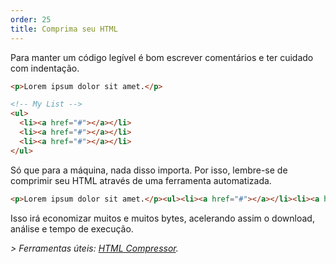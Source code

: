 ```yaml
---
order: 25
title: Comprima seu HTML
---
```


Para manter um código legível é bom escrever comentários e ter cuidado com indentação.

```html
<p>Lorem ipsum dolor sit amet.</p>

<!-- My List -->
<ul>
  <li><a href="#"></a></li>
  <li><a href="#"></a></li>
  <li><a href="#"></a></li>
</ul>
```

Só que para a máquina, nada disso importa. Por isso, lembre-se de comprimir seu HTML através de uma ferramenta automatizada.

```html
<p>Lorem ipsum dolor sit amet.</p><ul><li><a href="#"></a></li><li><a href="#"></a></li><li><a href="#"></a></li></ul>
```

Isso irá economizar muitos e muitos bytes, acelerando assim o download, análise e tempo de execução.

*> Ferramentas úteis: [HTML Compressor](http://code.google.com/p/htmlcompressor/).*
